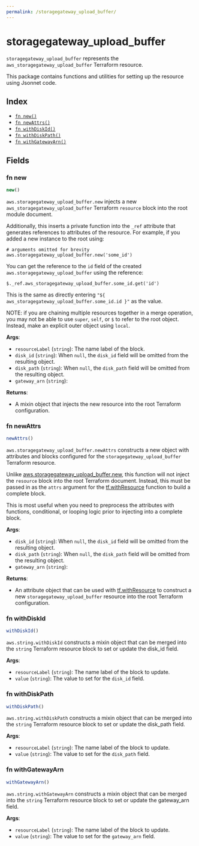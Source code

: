 ```yaml
---
permalink: /storagegateway_upload_buffer/
---
```


# storagegateway_upload_buffer

`storagegateway_upload_buffer` represents the `aws_storagegateway_upload_buffer` Terraform resource.



This package contains functions and utilities for setting up the resource using Jsonnet code.


## Index

* [`fn new()`](#fn-new)
* [`fn newAttrs()`](#fn-newattrs)
* [`fn withDiskId()`](#fn-withdiskid)
* [`fn withDiskPath()`](#fn-withdiskpath)
* [`fn withGatewayArn()`](#fn-withgatewayarn)

## Fields

### fn new

```ts
new()
```


`aws.storagegateway_upload_buffer.new` injects a new `aws_storagegateway_upload_buffer` Terraform `resource`
block into the root module document.

Additionally, this inserts a private function into the `_ref` attribute that generates references to attributes of the
resource. For example, if you added a new instance to the root using:

    # arguments omitted for brevity
    aws.storagegateway_upload_buffer.new('some_id')

You can get the reference to the `id` field of the created `aws.storagegateway_upload_buffer` using the reference:

    $._ref.aws_storagegateway_upload_buffer.some_id.get('id')

This is the same as directly entering `"${ aws_storagegateway_upload_buffer.some_id.id }"` as the value.

NOTE: if you are chaining multiple resources together in a merge operation, you may not be able to use `super`, `self`,
or `$` to refer to the root object. Instead, make an explicit outer object using `local`.

**Args**:
  - `resourceLabel` (`string`): The name label of the block.
  - `disk_id` (`string`):  When `null`, the `disk_id` field will be omitted from the resulting object.
  - `disk_path` (`string`):  When `null`, the `disk_path` field will be omitted from the resulting object.
  - `gateway_arn` (`string`): 

**Returns**:
- A mixin object that injects the new resource into the root Terraform configuration.


### fn newAttrs

```ts
newAttrs()
```


`aws.storagegateway_upload_buffer.newAttrs` constructs a new object with attributes and blocks configured for the `storagegateway_upload_buffer`
Terraform resource.

Unlike [aws.storagegateway_upload_buffer.new](#fn-storagegatewayuploadbuffernew), this function will not inject the `resource`
block into the root Terraform document. Instead, this must be passed in as the `attrs` argument for the
[tf.withResource](https://github.com/tf-libsonnet/core/tree/main/docs#fn-withresource) function to build a complete block.

This is most useful when you need to preprocess the attributes with functions, conditional, or looping logic prior to
injecting into a complete block.

**Args**:
  - `disk_id` (`string`):  When `null`, the `disk_id` field will be omitted from the resulting object.
  - `disk_path` (`string`):  When `null`, the `disk_path` field will be omitted from the resulting object.
  - `gateway_arn` (`string`): 

**Returns**:
  - An attribute object that can be used with [tf.withResource](https://github.com/tf-libsonnet/core/tree/main/docs#fn-withresource) to construct a new `storagegateway_upload_buffer` resource into the root Terraform configuration.


### fn withDiskId

```ts
withDiskId()
```

`aws.string.withDiskId` constructs a mixin object that can be merged into the `string`
Terraform resource block to set or update the disk_id field.



**Args**:
  - `resourceLabel` (`string`): The name label of the block to update.
  - `value` (`string`): The value to set for the `disk_id` field.


### fn withDiskPath

```ts
withDiskPath()
```

`aws.string.withDiskPath` constructs a mixin object that can be merged into the `string`
Terraform resource block to set or update the disk_path field.



**Args**:
  - `resourceLabel` (`string`): The name label of the block to update.
  - `value` (`string`): The value to set for the `disk_path` field.


### fn withGatewayArn

```ts
withGatewayArn()
```

`aws.string.withGatewayArn` constructs a mixin object that can be merged into the `string`
Terraform resource block to set or update the gateway_arn field.



**Args**:
  - `resourceLabel` (`string`): The name label of the block to update.
  - `value` (`string`): The value to set for the `gateway_arn` field.
